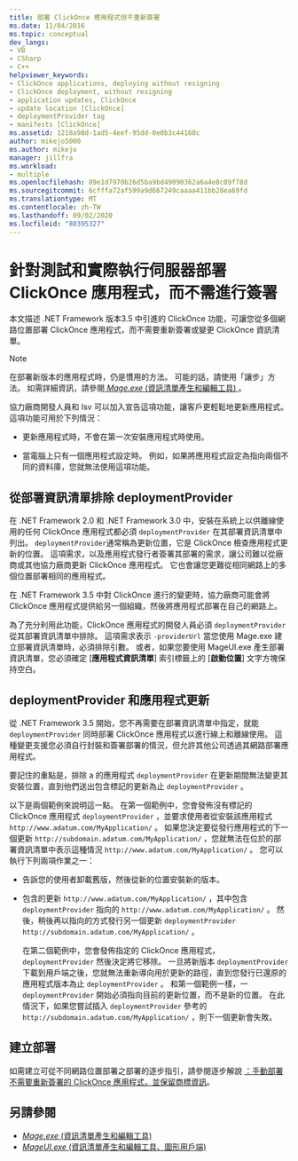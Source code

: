 ```yaml
---
title: 部署 ClickOnce 應用程式但不重新簽署
ms.date: 11/04/2016
ms.topic: conceptual
dev_langs:
- VB
- CSharp
- C++
helpviewer_keywords:
- ClickOnce applications, deploying without resigning
- ClickOnce deployment, without resigning
- application updates, ClickOnce
- update location [ClickOnce]
- deploymentProvider tag
- manifests [ClickOnce]
ms.assetid: 1218a98d-1ad5-4eef-95dd-0e0b3c44168c
author: mikejo5000
ms.author: mikejo
manager: jillfra
ms.workload:
- multiple
ms.openlocfilehash: 89e1d7970b26d5ba9bd49090362a6a4e8c09f78d
ms.sourcegitcommit: 6cfffa72af599a9d667249caaaa411bb28ea69fd
ms.translationtype: MT
ms.contentlocale: zh-TW
ms.lasthandoff: 09/02/2020
ms.locfileid: "80395327"
---
```

# <a name="deploy-clickonce-applications-for-testing-and-production-servers-without-resigning"></a>針對測試和實際執行伺服器部署 ClickOnce 應用程式，而不需進行簽署
本文描述 .NET Framework 版本3.5 中引進的 ClickOnce 功能，可讓您從多個網路位置部署 ClickOnce 應用程式，而不需要重新簽署或變更 ClickOnce 資訊清單。

> [!NOTE]
> 在部署新版本的應用程式時，仍是慣用的方法。 可能的話，請使用「讓步」方法。 如需詳細資訊，請參閱[ *Mage.exe* (資訊清單產生和編輯工具) ](/dotnet/framework/tools/mage-exe-manifest-generation-and-editing-tool)。

 協力廠商開發人員和 Isv 可以加入宣告這項功能，讓客戶更輕鬆地更新應用程式。 這項功能可用於下列情況：

- 更新應用程式時，不會在第一次安裝應用程式時使用。

- 當電腦上只有一個應用程式設定時。 例如，如果將應用程式設定為指向兩個不同的資料庫，您就無法使用這項功能。

## <a name="exclude-deploymentprovider-from-deployment-manifests"></a>從部署資訊清單排除 deploymentProvider
 在 .NET Framework 2.0 和 .NET Framework 3.0 中，安裝在系統上以供離線使用的任何 ClickOnce 應用程式都必須 `deploymentProvider` 在其部署資訊清單中列出。 `deploymentProvider`通常稱為更新位置，它是 ClickOnce 檢查應用程式更新的位置。 這項需求，以及應用程式發行者簽署其部署的需求，讓公司難以從廠商或其他協力廠商更新 ClickOnce 應用程式。 它也會讓您更難從相同網路上的多個位置部署相同的應用程式。

 在 .NET Framework 3.5 中對 ClickOnce 進行的變更時，協力廠商可能會將 ClickOnce 應用程式提供給另一個組織，然後將應用程式部署在自己的網路上。

 為了充分利用此功能，ClickOnce 應用程式的開發人員必須 `deploymentProvider` 從其部署資訊清單中排除。 這項需求表示 `-providerUrl` 當您使用 Mage.exe 建立部署資訊清單時，必須排除引數。 或者，如果您要使用 MageUI.exe 產生部署資訊清單，您必須確定 [**應用程式資訊清單**] 索引標籤上的 [**啟動位置**] 文字方塊保持空白。

## <a name="deploymentprovider-and-application-updates"></a>deploymentProvider 和應用程式更新
 從 .NET Framework 3.5 開始，您不再需要在部署資訊清單中指定，就能 `deploymentProvider` 同時部署 ClickOnce 應用程式以進行線上和離線使用。 這種變更支援您必須自行封裝和簽署部署的情況，但允許其他公司透過其網路部署應用程式。

 要記住的重點是，排除 a 的應用程式 `deploymentProvider` 在更新期間無法變更其安裝位置，直到他們送出包含標記的更新為止 `deploymentProvider` 。

 以下是兩個範例來說明這一點。 在第一個範例中，您會發佈沒有標記的 ClickOnce 應用程式 `deploymentProvider` ，並要求使用者從安裝該應用程式 `http://www.adatum.com/MyApplication/` 。 如果您決定要從發行應用程式的下一個更新 `http://subdomain.adatum.com/MyApplication/` ，您就無法在位於的部署資訊清單中表示這種情況 `http://www.adatum.com/MyApplication/` 。 您可以執行下列兩項作業之一：

- 告訴您的使用者卸載舊版，然後從新的位置安裝新的版本。

- 包含的更新 `http://www.adatum.com/MyApplication/` ，其中包含 `deploymentProvider` 指向的 `http://www.adatum.com/MyApplication/` 。 然後，稍後再以指向的方式發行另一個更新 `deploymentProvider` `http://subdomain.adatum.com/MyApplication/` 。

  在第二個範例中，您會發佈指定的 ClickOnce 應用程式， `deploymentProvider` 然後決定將它移除。 一旦將新版本 `deploymentProvider` 下載到用戶端之後，您就無法重新導向用於更新的路徑，直到您發行已還原的應用程式版本為止 `deploymentProvider` 。 和第一個範例一樣，一 `deploymentProvider` 開始必須指向目前的更新位置，而不是新的位置。 在此情況下，如果您嘗試插入 `deploymentProvider` 參考的 `http://subdomain.adatum.com/MyApplication/` ，則下一個更新會失敗。

## <a name="create-a-deployment"></a>建立部署
 如需建立可從不同網路位置部署之部署的逐步指引，請參閱逐步解說 [：手動部署不需要重新簽署的 ClickOnce 應用程式，並保留商標資訊](../deployment/walkthrough-manually-deploying-a-clickonce-app-no-re-signing-required.md)。

## <a name="see-also"></a>另請參閱
- [*Mage.exe* (資訊清單產生和編輯工具) ](/dotnet/framework/tools/mage-exe-manifest-generation-and-editing-tool)
- [*MageUI.exe* (資訊清單產生和編輯工具、圖形用戶端) ](/dotnet/framework/tools/mageui-exe-manifest-generation-and-editing-tool-graphical-client)
